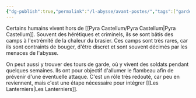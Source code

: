 ```yaml
---
{"dg-publish":true,"permalink":"/l-abysse/avant-postes/","tags":["gardenEntry"]}
---
```



Certains humains vivent hors de [[Pyra Castellum/Pyra Castellum\|Pyra Castellum]]. Souvent des hérétiques et criminels, ils se sont bâtis des camps à l'extrémité de la chaleur du brasier.
Ces camps sont très rares, car ils sont contraints de bouger, d'être discret et sont souvent décimés par les menaces de l'abysse.

On peut aussi y trouver des tours de garde, où y vivent des soldats pendant quelques semaines. Ils ont pour objectif d'allumer le flambeau afin de prévenir d'une éventuelle attaque. 
C'est un rôle très redouté, car peu en reviennent, mais c'est une étape nécessaire pour intégrer [[Les Lanterniers\|Les Lanterniers]].
